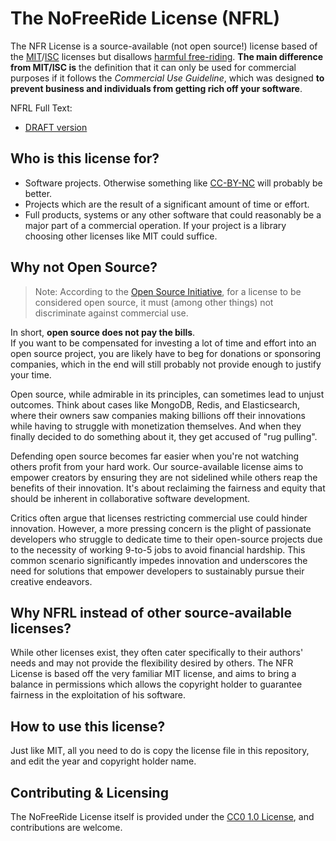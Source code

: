 # The NoFreeRide License (NFRL)

The NFR License is a source-available (not open source!) license based of the [MIT](https://www.tldrlegal.com/license/mit-license)/[ISC](https://www.tldrlegal.com/license/isc-license) licenses but disallows [harmful free-riding](https://en.wikipedia.org/wiki/Free-rider_problem).  **The main difference from MIT/ISC is** the definition that it can only be used for commercial purposes if it follows the _Commercial Use Guideline_, which was designed **to prevent business and individuals from getting rich off your software**.  
  
NFRL Full Text:
- [DRAFT version](https://github.com/tabarra/nfr-license/blob/main/NFRL-DRAFT.md)

## Who is this license for?

- Software projects. Otherwise something like [CC-BY-NC](https://creativecommons.org/licenses/by-nc/4.0/) will probably be better.
- Projects which are the result of a significant amount of time or effort.
- Full products, systems or any other software that could reasonably be a major part of a commercial operation. If your project is a library choosing other licenses like MIT could suffice.

## Why not Open Source?

> Note: According to the [Open Source Initiative](https://opensource.org/osd), for a license to be considered open source, it must (among other things) not discriminate against commercial use.

In short, **open source does not pay the bills**.  
If you want to be compensated for investing a lot of time and effort into an open source project, you are likely have to beg for donations or sponsoring companies, which in the end will still probably not provide enough to justify your time.

Open source, while admirable in its principles, can sometimes lead to unjust outcomes. Think about cases like MongoDB, Redis, and Elasticsearch, where their owners saw companies making billions off their innovations while having to struggle with monetization themselves. And when they finally decided to do something about it, they get accused of "rug pulling".

Defending open source becomes far easier when you're not watching others profit from your hard work. Our source-available license aims to empower creators by ensuring they are not sidelined while others reap the benefits of their innovation. It's about reclaiming the fairness and equity that should be inherent in collaborative software development.

Critics often argue that licenses restricting commercial use could hinder innovation. However, a more pressing concern is the plight of passionate developers who struggle to dedicate time to their open-source projects due to the necessity of working 9-to-5 jobs to avoid financial hardship. This common scenario significantly impedes innovation and underscores the need for solutions that empower developers to sustainably pursue their creative endeavors.

## Why NFRL instead of other source-available licenses?

While other licenses exist, they often cater specifically to their authors' needs and may not provide the flexibility desired by others. The NFR License is based off the very familiar MIT license, and aims to bring a balance in permissions which allows the copyright holder to guarantee fairness in the exploitation of his software.

## How to use this license?

Just like MIT, all you need to do is copy the license file in this repository, and edit the year and copyright holder name.

## Contributing & Licensing

The NoFreeRide License itself is provided under the [CC0 1.0 License](https://creativecommons.org/publicdomain/zero/1.0/), and contributions are welcome.

